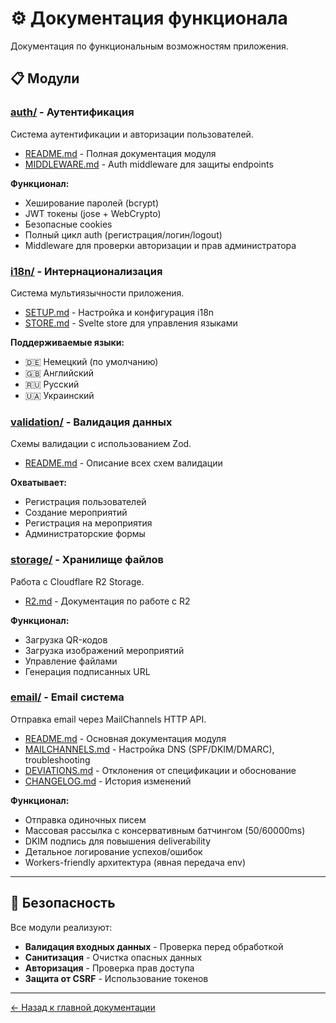 # ⚙️ Документация функционала

Документация по функциональным возможностям приложения.

## 📋 Модули

### [auth/](./auth/) - Аутентификация

Система аутентификации и авторизации пользователей.

- [README.md](./auth/README.md) - Полная документация модуля
- [MIDDLEWARE.md](./auth/MIDDLEWARE.md) - Auth middleware для защиты endpoints

**Функционал:**

- Хеширование паролей (bcrypt)
- JWT токены (jose + WebCrypto)
- Безопасные cookies
- Полный цикл auth (регистрация/логин/logout)
- Middleware для проверки авторизации и прав администратора

### [i18n/](./i18n/) - Интернационализация

Система мультиязычности приложения.

- [SETUP.md](./i18n/SETUP.md) - Настройка и конфигурация i18n
- [STORE.md](./i18n/STORE.md) - Svelte store для управления языками

**Поддерживаемые языки:**

- 🇩🇪 Немецкий (по умолчанию)
- 🇬🇧 Английский
- 🇷🇺 Русский
- 🇺🇦 Украинский

### [validation/](./validation/) - Валидация данных

Схемы валидации с использованием Zod.

- [README.md](./validation/README.md) - Описание всех схем валидации

**Охватывает:**

- Регистрация пользователей
- Создание мероприятий
- Регистрация на мероприятия
- Администраторские формы

### [storage/](./storage/) - Хранилище файлов

Работа с Cloudflare R2 Storage.

- [R2.md](./storage/R2.md) - Документация по работе с R2

**Функционал:**

- Загрузка QR-кодов
- Загрузка изображений мероприятий
- Управление файлами
- Генерация подписанных URL

### [email/](./email/) - Email система

Отправка email через MailChannels HTTP API.

- [README.md](./email/README.md) - Основная документация модуля
- [MAILCHANNELS.md](./email/MAILCHANNELS.md) - Настройка DNS (SPF/DKIM/DMARC), troubleshooting
- [DEVIATIONS.md](./email/DEVIATIONS.md) - Отклонения от спецификации и обоснование
- [CHANGELOG.md](./email/CHANGELOG.md) - История изменений

**Функционал:**

- Отправка одиночных писем
- Массовая рассылка с консервативным батчингом (50/60000ms)
- DKIM подпись для повышения deliverability
- Детальное логирование успехов/ошибок
- Workers-friendly архитектура (явная передача env)

---

## 🔐 Безопасность

Все модули реализуют:

- **Валидация входных данных** - Проверка перед обработкой
- **Санитизация** - Очистка опасных данных
- **Авторизация** - Проверка прав доступа
- **Защита от CSRF** - Использование токенов

---

[← Назад к главной документации](../README.md)
